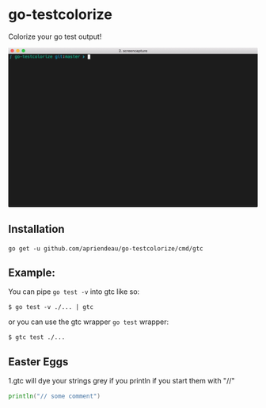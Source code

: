 # go-testcolorize

Colorize your go test output!

![gtc-screenging](https://raw.githubusercontent.com/apriendeau/go-testcolorize/master/img/output.gif)

## Installation

```shell
go get -u github.com/apriendeau/go-testcolorize/cmd/gtc
```

## Example:

You can pipe `go test -v` into gtc like so:

```shell
$ go test -v ./... | gtc
```

or you can use the gtc wrapper `go test` wrapper:

```shell
$ gtc test ./...
```

## Easter Eggs

1.gtc will dye your strings grey if you println if you start them with "//"

```go
println("// some comment")
```

